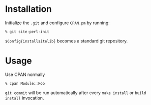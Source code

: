 Installation
============

Initialize the `.git` and configure `CPAN.pm` by running:

    % git site-perl-init

`$Config{installsitelib}` becomes a standard git repository.

Usage
=====

Use CPAN normally

    % cpan Module::Foo

`git commit` will be run automatically after every `make install` or `build
install` invocation.


